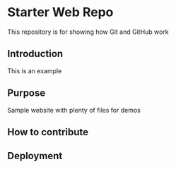 # Starter Web Repo

This repository is for showing how Git and GitHub work
	
## Introduction

This is an example

## Purpose

Sample website with plenty of files for demos

## How to contribute

## Deployment
